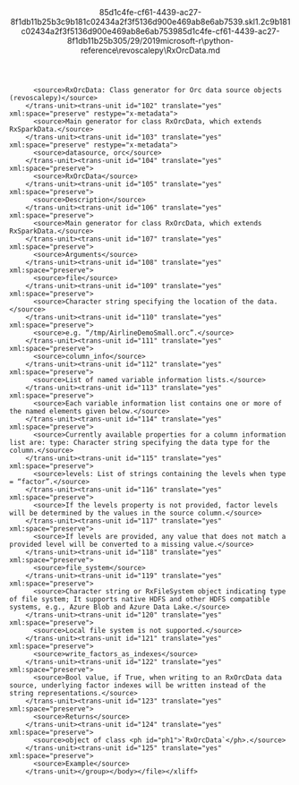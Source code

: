 <?xml version="1.0"?><xliff version="1.2" xmlns="urn:oasis:names:tc:xliff:document:1.2" xmlns:xsi="http://www.w3.org/2001/XMLSchema-instance" xsi:schemaLocation="urn:oasis:names:tc:xliff:document:1.2 xliff-core-1.2-transitional.xsd"><file datatype="xml" original="RxOrcData.md" source-language="en-US" target-language="en-US"><header><tool tool-id="mdxliff" tool-name="mdxliff" tool-version="1.0-8ab897d" tool-company="Microsoft" /><xliffext:skl_file_name xmlns:xliffext="urn:microsoft:content:schema:xliffextensions">85d1c4fe-cf61-4439-ac27-8f1db11b25b3c9b181c02434a2f3f5136d900e469ab8e6ab7539.skl</xliffext:skl_file_name><xliffext:version xmlns:xliffext="urn:microsoft:content:schema:xliffextensions">1.2</xliffext:version><xliffext:ms.openlocfilehash xmlns:xliffext="urn:microsoft:content:schema:xliffextensions">c9b181c02434a2f3f5136d900e469ab8e6ab7539</xliffext:ms.openlocfilehash><xliffext:ms.sourcegitcommit xmlns:xliffext="urn:microsoft:content:schema:xliffextensions">85d1c4fe-cf61-4439-ac27-8f1db11b25b3</xliffext:ms.sourcegitcommit><xliffext:ms.lasthandoff xmlns:xliffext="urn:microsoft:content:schema:xliffextensions">05/29/2019</xliffext:ms.lasthandoff><xliffext:ms.openlocfilepath xmlns:xliffext="urn:microsoft:content:schema:xliffextensions">microsoft-r\python-reference\revoscalepy\RxOrcData.md</xliffext:ms.openlocfilepath></header><body><group id="content" extype="content"><trans-unit id="101" translate="yes" xml:space="preserve" restype="x-metadata">
          <source>RxOrcData: Class generator for Orc data source objects (revoscalepy)</source>
        </trans-unit><trans-unit id="102" translate="yes" xml:space="preserve" restype="x-metadata">
          <source>Main generator for class RxOrcData, which extends RxSparkData.</source>
        </trans-unit><trans-unit id="103" translate="yes" xml:space="preserve" restype="x-metadata">
          <source>datasource, orc</source>
        </trans-unit><trans-unit id="104" translate="yes" xml:space="preserve">
          <source>RxOrcData</source>
        </trans-unit><trans-unit id="105" translate="yes" xml:space="preserve">
          <source>Description</source>
        </trans-unit><trans-unit id="106" translate="yes" xml:space="preserve">
          <source>Main generator for class RxOrcData, which extends RxSparkData.</source>
        </trans-unit><trans-unit id="107" translate="yes" xml:space="preserve">
          <source>Arguments</source>
        </trans-unit><trans-unit id="108" translate="yes" xml:space="preserve">
          <source>file</source>
        </trans-unit><trans-unit id="109" translate="yes" xml:space="preserve">
          <source>Character string specifying the location of the data.</source>
        </trans-unit><trans-unit id="110" translate="yes" xml:space="preserve">
          <source>e.g. “/tmp/AirlineDemoSmall.orc”.</source>
        </trans-unit><trans-unit id="111" translate="yes" xml:space="preserve">
          <source>column_info</source>
        </trans-unit><trans-unit id="112" translate="yes" xml:space="preserve">
          <source>List of named variable information lists.</source>
        </trans-unit><trans-unit id="113" translate="yes" xml:space="preserve">
          <source>Each variable information list contains one or more of the named elements given below.</source>
        </trans-unit><trans-unit id="114" translate="yes" xml:space="preserve">
          <source>Currently available properties for a column information list are: type: Character string specifying the data type for the column.</source>
        </trans-unit><trans-unit id="115" translate="yes" xml:space="preserve">
          <source>levels: List of strings containing the levels when type = “factor”.</source>
        </trans-unit><trans-unit id="116" translate="yes" xml:space="preserve">
          <source>If the levels property is not provided, factor levels will be determined by the values in the source column.</source>
        </trans-unit><trans-unit id="117" translate="yes" xml:space="preserve">
          <source>If levels are provided, any value that does not match a provided level will be converted to a missing value.</source>
        </trans-unit><trans-unit id="118" translate="yes" xml:space="preserve">
          <source>file_system</source>
        </trans-unit><trans-unit id="119" translate="yes" xml:space="preserve">
          <source>Character string or RxFileSystem object indicating type of file system; It supports native HDFS and other HDFS compatible systems, e.g., Azure Blob and Azure Data Lake.</source>
        </trans-unit><trans-unit id="120" translate="yes" xml:space="preserve">
          <source>Local file system is not supported.</source>
        </trans-unit><trans-unit id="121" translate="yes" xml:space="preserve">
          <source>write_factors_as_indexes</source>
        </trans-unit><trans-unit id="122" translate="yes" xml:space="preserve">
          <source>Bool value, if True, when writing to an RxOrcData data source, underlying factor indexes will be written instead of the string representations.</source>
        </trans-unit><trans-unit id="123" translate="yes" xml:space="preserve">
          <source>Returns</source>
        </trans-unit><trans-unit id="124" translate="yes" xml:space="preserve">
          <source>object of class <ph id="ph1">`RxOrcData`</ph>.</source>
        </trans-unit><trans-unit id="125" translate="yes" xml:space="preserve">
          <source>Example</source>
        </trans-unit></group></body></file></xliff>